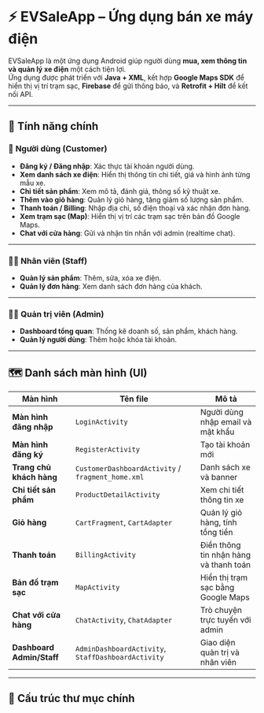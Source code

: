 # ⚡ EVSaleApp – Ứng dụng bán xe máy điện

EVSaleApp là một ứng dụng Android giúp người dùng **mua, xem thông tin và quản lý xe điện** một cách tiện lợi.  
Ứng dụng được phát triển với **Java + XML**, kết hợp **Google Maps SDK** để hiển thị vị trí trạm sạc, **Firebase** để gửi thông báo, và **Retrofit + Hilt** để kết nối API.

---

## 🚀 Tính năng chính

### 👤 **Người dùng (Customer)**
- **Đăng ký / Đăng nhập**: Xác thực tài khoản người dùng.
- **Xem danh sách xe điện**: Hiển thị thông tin chi tiết, giá và hình ảnh từng mẫu xe.
- **Chi tiết sản phẩm**: Xem mô tả, đánh giá, thông số kỹ thuật xe.
- **Thêm vào giỏ hàng**: Quản lý giỏ hàng, tăng giảm số lượng sản phẩm.
- **Thanh toán / Billing**: Nhập địa chỉ, số điện thoại và xác nhận đơn hàng.
- **Xem trạm sạc (Map)**: Hiển thị vị trí các trạm sạc trên bản đồ Google Maps.
- **Chat với cửa hàng**: Gửi và nhận tin nhắn với admin (realtime chat).

---

### 🧑‍💼 **Nhân viên (Staff)**
- **Quản lý sản phẩm**: Thêm, sửa, xóa xe điện.
- **Quản lý đơn hàng**: Xem danh sách đơn hàng của khách.

---

### 👨‍💻 **Quản trị viên (Admin)**
- **Dashboard tổng quan**: Thống kê doanh số, sản phẩm, khách hàng.
- **Quản lý người dùng**: Thêm hoặc khóa tài khoản.

---

## 🗺️ Danh sách màn hình (UI)

| Màn hình | Tên file | Mô tả |
|-----------|-----------|-------|
| **Màn hình đăng nhập** | `LoginActivity` | Người dùng nhập email và mật khẩu |
| **Màn hình đăng ký** | `RegisterActivity` | Tạo tài khoản mới |
| **Trang chủ khách hàng** | `CustomerDashboardActivity` / `fragment_home.xml` | Danh sách xe và banner |
| **Chi tiết sản phẩm** | `ProductDetailActivity` | Xem chi tiết thông tin xe |
| **Giỏ hàng** | `CartFragment`, `CartAdapter` | Quản lý giỏ hàng, tính tổng tiền |
| **Thanh toán** | `BillingActivity` | Điền thông tin nhận hàng và thanh toán |
| **Bản đồ trạm sạc** | `MapActivity` | Hiển thị trạm sạc bằng Google Maps |
| **Chat với cửa hàng** | `ChatActivity`, `ChatAdapter` | Trò chuyện trực tuyến với admin |
| **Dashboard Admin/Staff** | `AdminDashboardActivity`, `StaffDashboardActivity` | Giao diện quản trị và nhân viên |

---

## 🧩 Cấu trúc thư mục chính

